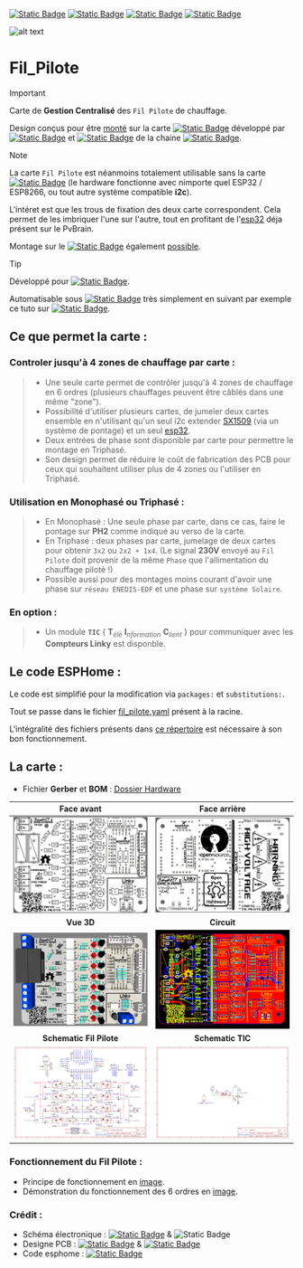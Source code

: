 [![Static Badge](https://img.shields.io/badge/Realease-v1.0-blue?style=plastic)](https://github.com/Dackara/Fil_Pilote)
[![Static Badge](https://img.shields.io/badge/License-Beerware-yellow?style=plastic)](https://fr.wikipedia.org/wiki/Beerware)
[![Static Badge](https://img.shields.io/badge/Donate-ko--fi_%E2%99%A5-pink?logo=kofi&style=plastic)](https://ko-fi.com/dackara)
[![Static Badge](https://img.shields.io/badge/Sponsor-On_Github-darkgreen?logo=github&logoColor=lightgrey&style=plastic)](https://github.com/sponsors/Dackara)

![alt text](https://github.com/Dackara/Fil_Pilote/blob/main/Image/Photo/IMG_3848.JPG)

# Fil_Pilote
> [!IMPORTANT]
> Carte de **Gestion Centralisé** des `Fil Pilote` de chauffage.
> 
> Design conçus pour être [monté](https://github.com/Dackara/Fil_Pilote/blob/main/Image/PVBRAIN2_and_Fil_Pilote.png) sur la carte [![Static Badge](https://img.shields.io/badge/PvBrain-v2.0-black?style=social&logo=quasar)](https://github.com/SeByDocKy/pvbrain2) développé par [![Static Badge](https://img.shields.io/badge/Bandit--17-black?logo=git&style=flat)](https://github.com/Bandit-17) et [![Static Badge](https://img.shields.io/badge/SeByDocKy-black?logo=git&style=flat)](https://github.com/SeByDocKy) de la chaine [![Static Badge](https://img.shields.io/badge/Youtube-e--2--nomy-black?style=social&logo=youtube)](https://www.youtube.com/@e2nomy).

> [!NOTE]
> La carte `Fil Pilote` est néanmoins totalement utilisable sans la carte [![Static Badge](https://img.shields.io/badge/PvBrain-v2.0-black?style=social&logo=quasar)](https://github.com/SeByDocKy/pvbrain2) (le hardware fonctionne avec nimporte quel ESP32 / ESP8266, ou tout autre système compatible **i2c**).
>
> L'intéret est que les trous de fixation des deux carte correspondent. Cela permet de les imbriquer l'une sur l'autre, tout en profitant de l'[esp32](https://amzn.to/3RCapBQ) déja présent sur le PvBrain.
> 
> Montage sur le [![Static Badge](https://img.shields.io/badge/PvBrain-v1.0-black?style=social&logo=quasar)](https://github.com/Bandit-17/PVBRAIN) également [possible](https://github.com/Dackara/Fil_Pilote/blob/main/Image/PVBRAIN1_and_Fil_Pilote.png).

> [!TIP]
> Développé pour [![Static Badge](https://img.shields.io/badge/ESPHome-_-black?logo=esphome&style=social)](https://esphome.io).
> 
> Automatisable sous [![Static Badge](https://img.shields.io/badge/Home_Assistant-_-black?logo=homeassistant&style=social)](http://homeassistant.io) très simplement en suivant par exemple ce tuto sur [![Static Badge](https://img.shields.io/badge/HACF-_-black?logo=homebridge&style=social)](https://hacf.fr/blog/confort-gestion-chauffage/).

## Ce que permet la carte :
### Controler jusqu'à 4 zones de chauffage par carte :
 > - Une seule carte permet de contrôler jusqu'à 4 zones de chauffage en 6 ordres (plusieurs chauffages peuvent être câblés dans une même "zone").
 > - Possibilité d'utiliser plusieurs cartes, de jumeler deux cartes ensemble en n'utilisant qu'un seul i2c extender [SX1509](https://amzn.to/3vddUae) (via un système de pontage) et un seul [esp32](https://amzn.to/3RCapBQ).
 > - Deux entrées de phase sont disponible par carte pour permettre le montage en Triphasé.
 > - Son design permet de réduire le coût de fabrication des PCB pour ceux qui souhaitent utiliser plus de 4 zones ou l'utiliser en Triphasé.
### Utilisation en Monophasé ou Triphasé :
 > - En Monophasé : Une seule phase par carte, dans ce cas, faire le pontage sur **PH2** comme indiqué au verso de la carte.
 > - En Triphasé : deux phases par carte, jumelage de deux cartes pour obtenir `3x2` ou `2x2 + 1x4`. (Le signal **230V** envoyé au `Fil Pilote` doit provenir de la même `Phase` que l'allimentation du chauffage piloté !)
 > - Possible aussi pour des montages moins courant d'avoir une phase sur `réseau ENEDIS-EDF` et une phase sur `système Solaire`.
### En option :
 > - Un module **`TIC`** { **T**<sub>_élé_</sub> **I**<sub>_nformation_</sub> **C**<sub>_lient_</sub> } pour communiquer avec les **Compteurs Linky** est disponble.

## Le code ESPHome :
Le code est simplifié pour la modification via `packages:` et `substitutions:`. 

Tout se passe dans le fichier [fil_pilote.yaml](https://github.com/Dackara/Fil_Pilote/blob/main/Software_esphome/fil_pilote.yaml) présent à la racine.

L'intégralité des fichiers présents dans [ce répertoire](https://github.com/Dackara/Fil_Pilote/tree/main/Software_esphome) est nécessaire à son bon fonctionnement.

## La carte :
- Fichier **Gerber** et **BOM** : [Dossier Hardware](https://github.com/Dackara/Fil_Pilote/tree/main/Hardware)

| Face avant                | Face arrière              |
| :-----------------------: | :-----------------------: |
| ![alt text](https://github.com/Dackara/Fil_Pilote/blob/main/Image/TopSide.png) | ![alt text](https://github.com/Dackara/Fil_Pilote/blob/main/Image/BottomSide.png) |
| __Vue 3D__                | __Circuit__               |
| ![alt text](https://github.com/Dackara/Fil_Pilote/blob/main/Image/3D_View.png) | ![alt text](https://github.com/Dackara/Fil_Pilote/blob/main/Image/Circuit.png) |
| __Schematic Fil Pilote__  | __Schematic TIC__         |
| ![alt text](https://github.com/Dackara/Fil_Pilote/blob/main/Image/SchematicFP.png) | ![alt text](https://github.com/Dackara/Fil_Pilote/blob/main/Image/SchematicTIC.png) |

### Fonctionnement du Fil Pilote :
- Principe de fonctionnement en [image](https://github.com/Dackara/Fil_Pilote/blob/main/Image/Signal_fil_pilote.png).
- Démonstration du fonctionnement des 6 ordres en [image](https://github.com/Dackara/Fil_Pilote/blob/main/Image/Fil_pilote_demo.png).

### Crédit :
- Schéma électronique : [![Static Badge](https://img.shields.io/badge/Dackara-black?logo=git&style=flat)](https://github.com/Dackara) & ![Static Badge](https://img.shields.io/badge/Luc-black?logo=git&style=flat)
- Designe PCB : [![Static Badge](https://img.shields.io/badge/Dackara-black?logo=git&style=flat)](https://github.com/Dackara) & [![Static Badge](https://img.shields.io/badge/Bandit--17-black?logo=git&style=flat)](https://github.com/Bandit-17)
- Code esphome : [![Static Badge](https://img.shields.io/badge/Dackara-black?logo=git&style=flat)](https://github.com/Dackara)
